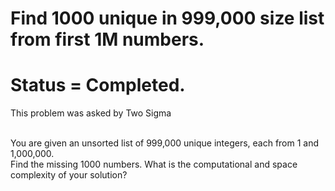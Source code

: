 # Find 1000 unique in 999,000 size list from first 1M numbers.
# Status = Completed.
This problem was asked by Two Sigma<br><br>

You are given an unsorted list of 999,000 unique integers, each from 1 and 1,000,000.<br>
Find the missing 1000 numbers. What is the computational and space complexity of your solution?<br>